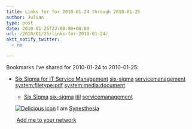 ```yaml
---
title: Links for for 2010-01-24 through 2010-01-25
author: Julian
type: post
date: 2010-01-25T22:00:00+00:00
url: /2010/01/25/links-for-2010-01-24/
aktt_notify_twitter:
  - no

---
```

Bookmarks I&#8217;ve shared for 2010-01-24 to 2010-01-25:

  * [Six Sigma for IT Service Management][1] 
    [six-sigma][2] [servicemanagement][3] [system:filetype:pdf][4] [system:media:document][5] </li> 
    
      * [Six Sigma][6] 
        [six-sigma][2] [itil][7] [servicemanagement][3] </li> </ul> 
        
        <p class="deliciouslink">
          <a href="https://del.icio.us/synesthesia" title="See all my bookmarks on del.icio.us"><img src="https://www.synesthesia.co.uk/images/deliciousicon.jpg" alt="Delicious icon" /></a>&nbsp;I am <a href="https://del.icio.us/synesthesia" title="See all my bookmarks on del.icio.us">Synesthesia</a>
        </p>
        
        <p class="deliciouslink">
          <a href="https://del.icio.us/network?add=synesthesia" title="Add me to your del.icio.us network"><img src="https://www.synesthesia.co.uk/images/add.gif" alt="" /></a>&nbsp;<a href="https://del.icio.us/network?add=synesthesia" title="Add me to your del.icio.us network">Add me to your network</a>
        </p>

 [1]: https://www.sixsigmazone.com/assets/Article_-_Six_Sigma_for_IT_Management.pdf
 [2]: https://delicious.com/synesthesia/six-sigma
 [3]: https://delicious.com/synesthesia/servicemanagement
 [4]: https://delicious.com/synesthesia/system%3Afiletype%3Apdf
 [5]: https://delicious.com/synesthesia/system%3Amedia%3Adocument
 [6]: https://www.e-quant.co.uk/right_navigation/six_sigma.html
 [7]: https://delicious.com/synesthesia/itil